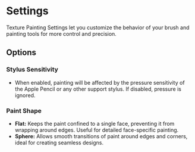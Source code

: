 # Settings  

Texture Painting Settings let you customize the behavior of your brush and painting tools for more control and precision.  

## Options  

### Stylus Sensitivity  
- When enabled, painting will be affected by the pressure sensitivity of the Apple Pencil or any other support stylus.  If disabled, pressure is ignored.

### Paint Shape  
- **Flat:** Keeps the paint confined to a single face, preventing it from wrapping around edges. Useful for detailed face-specific painting.  
- **Sphere:** Allows smooth transitions of paint around edges and corners, ideal for creating seamless designs.  
